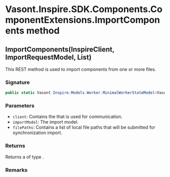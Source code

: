 # Vasont.Inspire.SDK.Components.ComponentExtensions.ImportComponents method
## ImportComponents(InspireClient, ImportRequestModel, List<string>)
This REST method is used to import components from one or more files.

### Signature
```csharp
public static Vasont.Inspire.Models.Worker.MinimalWorkerStateModel<Vasont.Inspire.Models.Transfers.MinimalImportStateModel> ImportComponents(InspireClient client, ImportRequestModel importModel, List<string> filePaths)
```
### Parameters
- `client`: Contains the  that is used for communication.
- `importModel`: The import model.
- `filePaths`: Contains a list of local file paths that will be submitted for synchronization import.

### Returns
Returns a  of type .
### Remarks

